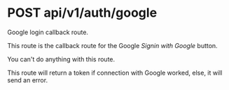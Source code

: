 # POST api/v1/auth/google

Google login callback route.

This route is the callback route for the Google *Signin with Google* button.

You can't do anything with this route.

This route will return a token if connection with Google worked, else, it will send an error.